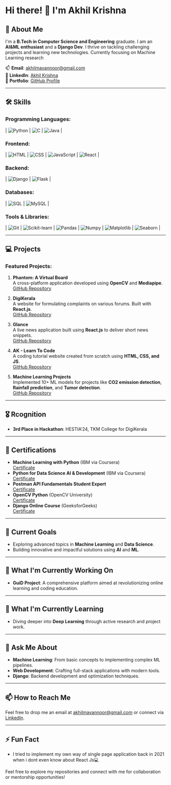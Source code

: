 # Hi there! 👋 I'm Akhil Krishna

## 🚀 About Me

I'm a **B.Tech in Computer Science and Engineering** graduate. I am an **AI&ML enthusiast** and a **Django Dev**. I thrive on tackling challenging projects and learning new technologies. Currently focusing on Machine Learning research

📫 **Email**: [akhilmavannoor@gmail.com](mailto:akhilmavannoor@gmail.com)  
🔗 **LinkedIn**: [Akhil Krishna](https://www.linkedin.com/in/akhil-krishna-686166229/)  
🔗 **Portfolio**: [GitHub Profile](https://github.com/Akhil-Krishna)

---

## 🛠️ Skills

### Programming Languages:
| ![Python](https://img.shields.io/badge/-Python-3776AB?style=for-the-badge&logo=python&logoColor=white) | ![C](https://img.shields.io/badge/-C-A8B9CC?style=for-the-badge&logo=c&logoColor=white) | ![Java](https://img.shields.io/badge/-Java-007396?style=for-the-badge&logo=java&logoColor=white) |

### Frontend:
| ![HTML](https://img.shields.io/badge/-HTML-E34F26?style=for-the-badge&logo=html5&logoColor=white) | ![CSS](https://img.shields.io/badge/-CSS-1572B6?style=for-the-badge&logo=css3&logoColor=white) | ![JavaScript](https://img.shields.io/badge/-JavaScript-F7DF1E?style=for-the-badge&logo=javascript&logoColor=black) | ![React](https://img.shields.io/badge/-React-61DAFB?style=for-the-badge&logo=react&logoColor=black) |

### Backend:
| ![Django](https://img.shields.io/badge/-Django-092E20?style=for-the-badge&logo=django&logoColor=white) | ![Flask](https://img.shields.io/badge/-Flask-000000?style=for-the-badge&logo=flask&logoColor=white) |

### Databases:
| ![SQL](https://img.shields.io/badge/-SQL-4479A1?style=for-the-badge&logo=postgresql&logoColor=white) | ![MySQL](https://img.shields.io/badge/-MySQL-4479A1?style=for-the-badge&logo=mysql&logoColor=white) |

### Tools & Libraries:
| ![Git](https://img.shields.io/badge/-Git-F05032?style=for-the-badge&logo=git&logoColor=white) | ![Scikit-learn](https://img.shields.io/badge/-Scikit--learn-F7931E?style=for-the-badge&logo=scikit-learn&logoColor=black) | ![Pandas](https://img.shields.io/badge/-Pandas-150458?style=for-the-badge&logo=pandas&logoColor=white) | ![Numpy](https://img.shields.io/badge/-Numpy-013243?style=for-the-badge&logo=numpy&logoColor=white) | ![Matplotlib](https://img.shields.io/badge/-Matplotlib-007ACC?style=for-the-badge&logo=matplotlib&logoColor=white) | ![Seaborn](https://img.shields.io/badge/-Seaborn-0096D6?style=for-the-badge&logo=plotly&logoColor=white) |

---

## 💻 Projects

### Featured Projects:
1. **Phantom: A Virtual Board**  
   A cross-platform application developed using **OpenCV** and **Mediapipe**.  
   [GitHub Repository](https://github.com/Akhil-Krishna/Phantom)

2. **DigiKerala**  
   A website for formulating complaints on various forums. Built with **React.js**.  
   [GitHub Repository](https://github.com/Akhil-Krishna/DigiKerala)

3. **Glance**  
   A live news application built using **React.js** to deliver short news snippets.  
   [GitHub Repository](https://github.com/Akhil-Krishna/NewsApp)

4. **AK - Learn To Code**  
   A coding tutorial website created from scratch using **HTML, CSS, and JS**.  
   [GitHub Repository](https://github.com/Akhil-Krishna/AK-Learn-To-Code)

5. **Machine Learning Projects**  
   Implemented 10+ ML models for projects like **CO2 emission detection**, **Rainfall prediction**, and **Tumor detection**.  
   [GitHub Repository](https://github.com/Akhil-Krishna/Machine-Learning-Projects-using-ScikitLearn)

---

## 🎖️ Rcognition

- **3rd Place in Hackathon**: HESTIA’24, TKM College for DigiKerala

---

## 📜 Certifications

- **Machine Learning with Python** (IBM via Coursera)  
  [Certificate](https://coursera.org/share/04357464f90dc269037cfc289e2f47ce)
- **Python for Data Science AI & Development** (IBM via Coursera)  
  [Certificate](https://www.coursera.org/account/accomplishments/verify/74MG44OXVJ08)
- **Postman API Fundamentals Student Expert**  
  [Certificate](https://badgr.com/public/assertions/61__SXkNTxKg2E0MPYKBLg)
- **OpenCV Python** (OpenCV University)  
  [Certificate](https://courses.opencv.org/certificates/ef7697dc9cdf4007b1d0575f1aba0dab)
- **Django Online Course** (GeeksforGeeks)  
  [Certificate](https://www.geeksforgeeks.org/certificate/e4eeb6528db7e34f8597c5a2a2d3965c)

---

## 🌱 Current Goals

- Exploring advanced topics in **Machine Learning** and **Data Science**.
- Building innovative and impactful solutions using **AI** and **ML**.

---

## 🔭 What I'm Currently Working On

- **GuiD Project**: A comprehensive platform aimed at revolutionizing online learning and coding education.

---

## 🌱 What I'm Currently Learning

- Diving deeper into **Deep Learning** through active research and project work.

---

## 💬 Ask Me About

- **Machine Learning**: From basic concepts to implementing complex ML pipelines.
- **Web Development**: Crafting full-stack applications with modern tools.
- **Django**: Backend development and optimization techniques.

---

## 📫 How to Reach Me

Feel free to drop me an email at [akhilmavannoor@gmail.com](mailto:akhilmavannoor@gmail.com) or connect via [LinkedIn](https://www.linkedin.com/in/akhil-krishna-686166229/).

---

## ⚡ Fun Fact

- I tried to implement my own way of single page application back in 2021 when i dont even know about React Js💻

Feel free to explore my repositories and connect with me for collaboration or mentorship opportunities!
